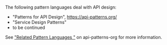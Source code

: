 The following pattern languages deal with API design: 

* "Patterns for API Design", <https://api-patterns.org/>
* "Service Design Patterns"
* to be continued

See ["Related Pattern Languages "](https://api-patterns.org/relatedPatternLanguages) on api-patterns-org for more information.